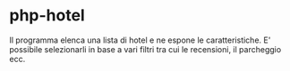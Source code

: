 # php-hotel

Il programma elenca una lista di hotel e ne espone le caratteristiche.
E' possibile selezionarli in base a vari filtri tra cui le recensioni, il parcheggio ecc.
